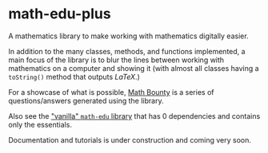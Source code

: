 # math-edu-plus

A mathematics library to make working with mathematics digitally easier.

In addition to the many classes, methods, and functions implemented, a main focus of the library is
to blur the lines between working with mathematics on a computer and showing it (with almost all classes having a
`toString()` method that outputs $LaTeX$.)

For a showcase of what is possible, [Math Bounty](https://math-bounty.vercel.app) is a series of questions/answers
generated using the library.

Also see the ["vanilla" `math-edu` library](https://github.com/kelvinsjk/math-edu) that has 0 dependencies and contains only the essentials.

Documentation and tutorials is under construction and coming very soon.